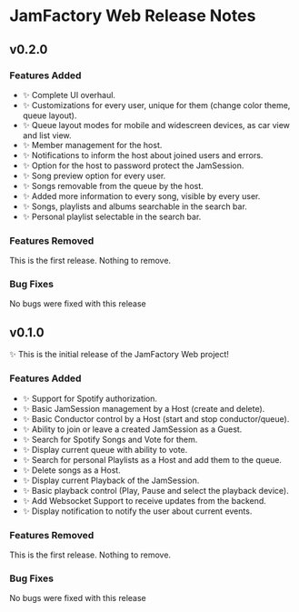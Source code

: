 # JamFactory Web Release Notes

## v0.2.0

### Features Added
* :sparkles: Complete UI overhaul.
* :sparkles: Customizations for every user, unique for them (change color theme, queue layout).
* :sparkles: Queue layout modes for mobile and widescreen devices, as car view and list view.
* :sparkles: Member management for the host.
* :sparkles: Notifications to inform the host about joined users and errors.
* :sparkles: Option for the host to password protect the JamSession.
* :sparkles: Song preview option for every user.
* :sparkles: Songs removable from the queue by the host.
* :sparkles: Added more information to every song, visible by every user.
* :sparkles: Songs, playlists and albums searchable in the search bar.
* :sparkles: Personal playlist selectable in the search bar.

### Features Removed
This is the first release. Nothing to remove.

### Bug Fixes
No bugs were fixed with this release

## v0.1.0

:sparkles: This is the initial release of the JamFactory Web project!

### Features Added
* :sparkles: Support for Spotify authorization.
* :sparkles: Basic JamSession management by a Host (create and delete).
* :sparkles: Basic Conductor control by a Host (start and stop conductor/queue).
* :sparkles: Ability to join or leave a created JamSession as a Guest.
* :sparkles: Search for Spotify Songs and Vote for them.
* :sparkles: Display current queue with ability to vote.
* :sparkles: Search for personal Playlists as a Host and add them to the queue.
* :sparkles: Delete songs as a Host.
* :sparkles: Display current Playback of the JamSession.
* :sparkles: Basic playback control (Play, Pause and select the playback device).
* :sparkles: Add Websocket Support to receive updates from the backend.
* :sparkles: Display notification to notify the user about current events.

### Features Removed
This is the first release. Nothing to remove.

### Bug Fixes
No bugs were fixed with this release

